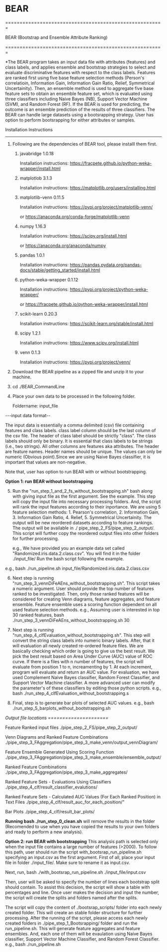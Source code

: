 # BEAR
=======================================================


BEAR (Bootstrap and Ensemble Attribute Ranking)

=======================================================

*The BEAR program takes an input data file with attributes (features) and class labels, and applies ensemble and bootstrap strategies to select and evaluate discriminative features with respect to the class labels. Features are ranked first using five base feature selection methods (Person's correlatioin, Information Gain, Information Gain Ratio, Relief, Symmetrical Uncertainity). Then, an ensemble method is used to aggregate five base feature sets to obtain an ensemble feature set, which is evaluated using three classifiers including Naive Bayes (NB), Support Vector Machine (SVM), and Random Forest (RF). If the BEAR is used for predicting, the outcome is an ensemble prediction of the results of three classifiers. The BEAR can handle large datasets using a bootsrapping strategy. User has option to perform bootsrapping for either attributes or samples.




Installation Instructions
__________________________
1. Following are the dependencies of BEAR tool, please installl them first.
	
	1. javabridge 1.0.18
	
		Installation instructions: https://fracpete.github.io/python-weka-wrapper/install.html
	
	2. matplotlob 3.1.3
	
		Installation instructions: https://matplotlib.org/users/installing.html
	
	
	3. matplotlib-venn 0.11.5
	
		Installation instructions: https://pypi.org/project/matplotlib-venn/
		
		or https://anaconda.org/conda-forge/matplotlib-venn
		
		
	4. numpy 1.16.3
	
		Installation instructions: https://scipy.org/install.html
		
		or https://anaconda.org/anaconda/numpy
		
		
	5. pandas 1.0.1
	
		Installation instructions: https://pandas.pydata.org/pandas-docs/stable/getting_started/install.html
	
	
	6. python-weka-wrapper 0.1.12
	
		Installation instructions: https://pypi.org/project/python-weka-wrapper/
		
		or https://fracpete.github.io/python-weka-wrapper/install.html
		
		
	7. scikit-learn 0.20.3
	
		Installation instructions: https://scikit-learn.org/stable/install.html
	
	
	8. scipy 1.2.1
		
		Installation instructions: https://www.scipy.org/install.html
		
		
	9. venn 0.1.3
		
		Installation instructions: https://pypi.org/project/venn/

2. Download the BEAR pipeline as a zipped file and unzip it to your machine.
3. cd ./BEAR_CommandLine
4. Place your own data to be processed in the following folder.

	Foldername:  input_file
	
	
---input data format--

The input data is essentially a comma delimited (csv) file containing features and class labels.
class label column should be the last column of the csv file.
The header of class label should be strictly "class".
The class labels should only be binary.
It is essential that class labels to be strings (i.e., two strings).
All other columns are features aka attributes. 
The header are feature names.
Header names should be unique.
The values can only be numeric (Obvious point).Since we are using Naive Bayes classifier, it is important that values are non-negative.


Note that, user has option to run BEAR with or without bootstrapping.

**Option 1: run BEAR without bootstrapping**


5. Run the "run_step_1_and_2_fs_without_bootstrapping.sh" bash along with giving input file as the first argument.
   See the example. This step will copy the input file into necessary processing folders.
   And, the script will rank the input features according to their inportance.
   We are using 5 feature selection methods: 1. Pearson's correlation, 2. Information Gain, 3. Information Gain Ratio, 4. Relief,  5.     Symmetrical Uncertainity. The output will be new reordered datasets according to feature rankings. The output will be available in ./ pipe_step_2_FS/pipe_step_2_output/. This script will further copy the reordered output files into other folders for further processing.
   
	e.g., We have provided you an example data set called "Randomized.iris.data.2.class.csv".
     	      You will find it in the folder ./input_file/
	      Run the bash script following the example. 
	      
e.g.,
bash ./run_pipeline.sh input_file/Randomized.iris.data.2.class.csv

6. Next step is running "run_step_3_vennDiFeAEns_without_bootstrapping.sh".
   This script takes a numeric argument. User should provide the top number of features ranked to be investigated.
   Then, only those ranked features will be considered for creating Venn diagrams, feature aggregates, and feature ensemble.
   Feature ensemble uses a scoring function dependent on all used feature selection methods. 
   e.g.,
   Assuming user is interested in top 30 ranked features,
   bash ./run_step_3_vennDiFeAEns_without_bootstrapping.sh 30
   
7. Next step is running "run_step_4_clfEvaluation_without_bootstrapping.sh". This step will convert the string class labels into numeric       binary labels. After, that it will evaluation all newly created re-ordered feature files. We are basically checking which order is going    to give us the best result. We pick the best result based on Area Under Curve (AUC) value of ROC curve. If there is a files with n number of features, the script will evaluate from position 1 to n, increamenting by 1. At each increment, program will evaluate and return an AUC value. For evaluation, we have used Complement Naive Bayes classifier, Random Forest Classifier, and Support Vector Machine classifier. A more advanced user can modify the parameter's of these classifiers by editing those python scripts.
e.g.,
	bash ./run_step_4_clfEvaluation_without_bootstrapping.s	

8. Final, step is to generate bar plots of selected AUC values. 
e.g.,
	bash ./run_step_5_barplots_without_bootstrapping.sh
	
*Output file locations*
*=====================*

Feature Ranked input files
./pipe_step_2_FS/pipe_step_2_output/

Venn Diagrams and Ranked Feature Combinations
./pipe_step_3_FAggregation/pipe_step_3_make_venn/output_vennDiagram/

Feature Ensemble Generated Using Scoring Function
./pipe_step_3_FAggregation/pipe_step_3_make_ensemble/ensemble_output/

Ranked Feature Combinations
./pipe_step_3_FAggregation/pipe_step_3_make_aggregates/

Ranked Feature Sets - Evaluations Using Classifiers
./pipe_step_4_clf/result_classifier_evalutions/

Ranked Feature Sets - Calculated AUC Values (For Each Ranked Position) in Text Files
./pipe_step_4_clf/result_auc_for_each_position/"

Bar Plots
./pipe_step_4_clf/result_bar_plots/

**Running bash ./run_step_0_clean.sh** will remove the results in the folder (Recomended to use when you have copied the results to your own folders and ready to perform a new analysis).


**Option 2: run BEAR with bootstrapping**
This analysis path is selected only when the input file contains a large number of features (>2000). To follow this path, user should run the script with_bootsrap_run_pipeline.sh specifying an input.csv as the first argument.
First of all, place your input file in folder ./input_file/.
Make sure to rename it as input.csv.

Next, run,
	bash ./with_bootsrap_run_pipeline.sh ./input_file/input.csv
	
Then, user will be asked to specify the number of lines each bootstrap split should contain. To assist this decision, the script will show a table with percentages and line. Once user makes the decision and input the number, the script will create the splits and folders named after the splits. 

The script will copy the content of ./bootsrap_scripts/ folder into each newly created folder. This will create an stable  folder structure for further processing. After the running of the script, please access each newly created folders in ./pipe_step_1_Bootsrapping/ folder and run the run_pipeline.sh. This will generate feature aggregates and feature ensembles. And, each one of them will be evaulation using Naive Bayes classifier, Support Vector Machine Classifier, and Random Forest Classifier.
e.g.,
   bash ./run_pipeline.sh
